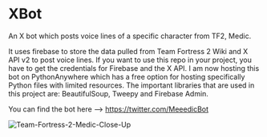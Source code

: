 # XBot
 An X bot which posts voice lines of a specific character from TF2, Medic.

 It uses firebase to store the data pulled from Team Fortress 2 Wiki and X API v2 to post voice lines.
 If you want to use this repo in your project, you have to get the credentials for Firebase and the X API.
 I am now hosting this bot on PythonAnywhere which has a free option for hosting specifically Python files with limited resources.
 The important libraries that are used in this project are: BeautifulSoup, Tweepy and Firebase Admin.

 You can find the bot here --> https://twitter.com/MeeedicBot

 ![Team-Fortress-2-Medic-Close-Up](https://github.com/Gwenyth06/Bot/assets/53059696/238d8ec0-4068-4f0a-b5ac-41893253d656)
